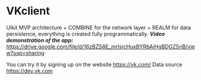 # VKclient
UIkit MVP architecture + COMBINE for the network layer + REALM for data persistence, everything is created fully programmatically.
**_Video demonstration of the app:_**
https://drive.google.com/file/d/16zBZS8E_mrlsjcHuxBYRbAiHgBDGZ5nB/view?usp=sharing

You can try it by signing up on the website https://vk.com/ 
Data source https://dev.vk.com
